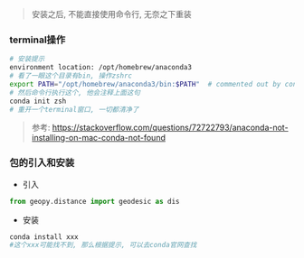> 安装之后, 不能直接使用命令行, 无奈之下重装



### terminal操作

```sh
# 安装提示
environment location: /opt/homebrew/anaconda3
# 看了一眼这个目录有bin, 操作zshrc
export PATH="/opt/homebrew/anaconda3/bin:$PATH"  # commented out by conda initialize
# 然后命令行执行这个, 他会注释上面这句
conda init zsh
# 重开一个terminal窗口, 一切都清净了
```

> 参考: https://stackoverflow.com/questions/72722793/anaconda-not-installing-on-mac-conda-not-found



### 包的引入和安装

- 引入

```python
from geopy.distance import geodesic as dis
```

- 安装

```sh
conda install xxx
#这个xxx可能找不到, 那么根据提示, 可以去conda官网查找
```

